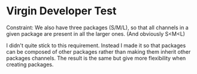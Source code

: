 Virgin Developer Test
========================

Constraint: We also have three packages (S/M/L), so that all channels in a given package are present in all the larger ones. (And obviously S<M<L)

I didn't quite stick to this requirement. Instead I made it so that packages can be composed of other packages rather than making them inherit other packages channels. The result is the same but give more flexibility when creating packages.


